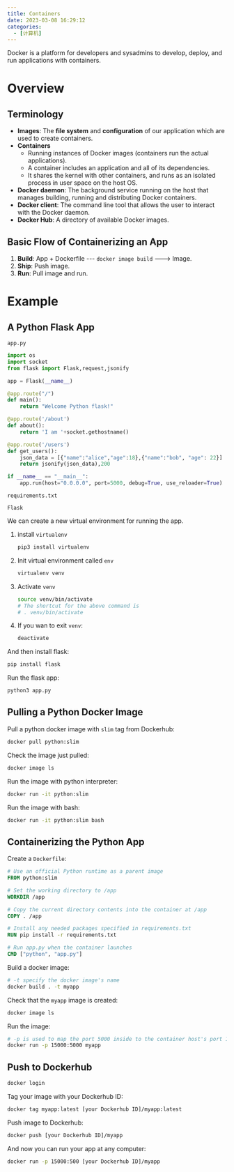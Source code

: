 ```yaml
---
title: Containers
date: 2023-03-08 16:29:12
categories:
  - [计算机]
---
```


Docker is a platform for developers and sysadmins to develop, deploy, and run applications with containers.

<!-- more -->

# Overview

## Terminology

- **Images**: The **file system** and **configuration** of our application which are used to create containers.
- **Containers**
  - Running instances of Docker images (containers run the actual applications).
  - A container includes an application and all of its dependencies.
  - It shares the kernel with other containers, and runs as an isolated process in user space on the host OS.
- **Docker daemon**: The background service running on the host that manages building, running and distributing Docker containers.
- **Docker client**: The command line tool that allows the user to interact with the Docker daemon.
- **Docker Hub**: A directory of available Docker images.

## Basic Flow of Containerizing an App

1. **Build**: App + Dockerfile --- `docker image build` ---> Image.
2. **Ship**: Push image.
3. **Run**: Pull image and run.

# Example

## A Python Flask App

`app.py`

```python
import os
import socket
from flask import Flask,request,jsonify

app = Flask(__name__)

@app.route("/")
def main():
    return "Welcome Python flask!"

@app.route('/about')
def about():
    return 'I am '+socket.gethostname()

@app.route('/users')
def get_users():
    json_data = [{"name":"alice","age":18},{"name":"bob", "age": 22}]
    return jsonify(json_data),200

if __name__ == "__main__":
    app.run(host="0.0.0.0", port=5000, debug=True, use_reloader=True)   
```

`requirements.txt`

```text
Flask
```

We can create a new virtual environment for running the app.

1. install `virtualenv`
   ```bash
   pip3 install virtualenv
   ```

2. Init virtual environment called `env`
   ```bash
   virtualenv venv
   ```

3. Activate `venv`
   ```bash
   source venv/bin/activate
   # The shortcut for the above command is 
   # . venv/bin/activate
   ```

4. If you wan to exit `venv`:

   ```bash
   deactivate
   ```

And then install flask:

```bash
pip install flask
```

Run the flask app:

```bash
python3 app.py
```

## Pulling a Python Docker Image

Pull a python docker image with `slim` tag from Dockerhub:

```bash
docker pull python:slim
```

Check the image just pulled:

```bash
docker image ls
```

Run the image with python interpreter:

```bash
docker run -it python:slim
```

Run the image with bash:

```bash
docker run -it python:slim bash
```

## Containerizing the Python App

Create a `Dockerfile`:

```dockerfile
# Use an official Python runtime as a parent image
FROM python:slim

# Set the working directory to /app
WORKDIR /app

# Copy the current directory contents into the container at /app
COPY . /app

# Install any needed packages specified in requirements.txt
RUN pip install -r requirements.txt

# Run app.py when the container launches
CMD ["python", "app.py"]
```

Build a docker image:

```bash
# -t specify the docker image's name
docker build . -t myapp
```

Check that the `myapp` image is created:

```bash
docker image ls
```

Run the image:

```bash
# -p is used to map the port 5000 inside to the container host's port 15000
docker run -p 15000:5000 myapp
```

## Push to Dockerhub

```bash
docker login
```

Tag your image with your Dockerhub ID:

```bash
docker tag myapp:latest [your Dockerhub ID]/myapp:latest
```

Push image to Dockerhub:

```bash
docker push [your Dockerhub ID]/myapp
```

And now you can run your app at any computer:

```bash
docker run -p 15000:500 [your Dockerhub ID]/myapp
```

